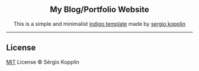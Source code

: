 <p align="center">
    <h2 align="center">My Blog/Portfolio Website</h2>
</p>

<p align="center">
This is a simple and minimalist <a href="https://github.com/sergiokopplin/indigo">indigo template</a> made by <a href="https://sergiokopplin.github.io/indigo/">sergio kopplin</a>
</p>

---
## License

[MIT](https://kopplin.mit-license.org/) License © Sérgio Kopplin
